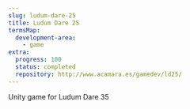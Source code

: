 ```yaml
---
slug: ludum-dare-25
title: Ludum Dare 25
termsMap:
  development-area:
    - game
extra:
  progress: 100
  status: completed
  repository: http://www.acamara.es/gamedev/ld25/
---
```


Unity game for Ludum Dare 35